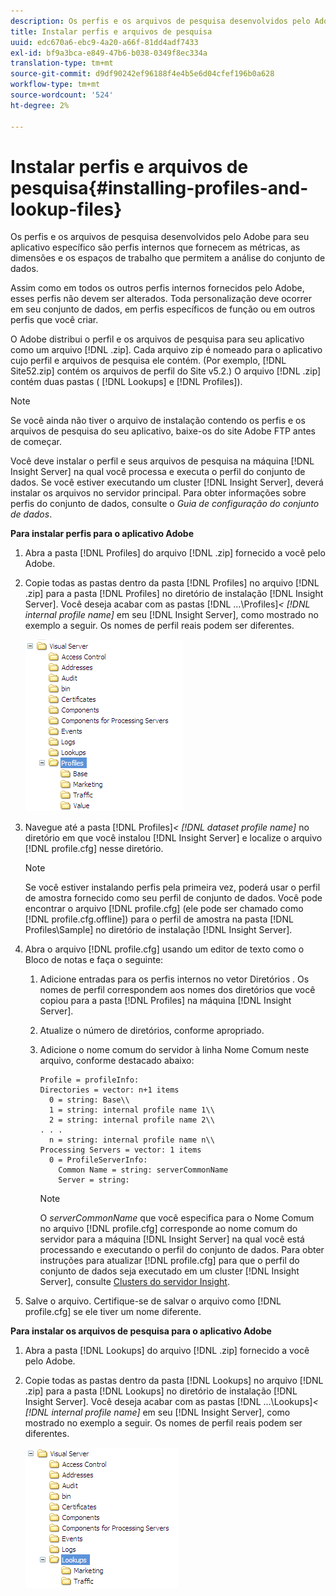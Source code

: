 ```yaml
---
description: Os perfis e os arquivos de pesquisa desenvolvidos pelo Adobe para seu aplicativo específico são perfis internos que fornecem as métricas, as dimensões e os espaços de trabalho que permitem a análise do conjunto de dados.
title: Instalar perfis e arquivos de pesquisa
uuid: edc670a6-ebc9-4a20-a66f-81dd4adf7433
exl-id: bf9a3bca-e849-47b6-b038-0349f8ec334a
translation-type: tm+mt
source-git-commit: d9df90242ef96188f4e4b5e6d04cfef196b0a628
workflow-type: tm+mt
source-wordcount: '524'
ht-degree: 2%

---
```


# Instalar perfis e arquivos de pesquisa{#installing-profiles-and-lookup-files}

Os perfis e os arquivos de pesquisa desenvolvidos pelo Adobe para seu aplicativo específico são perfis internos que fornecem as métricas, as dimensões e os espaços de trabalho que permitem a análise do conjunto de dados.

Assim como em todos os outros perfis internos fornecidos pelo Adobe, esses perfis não devem ser alterados. Toda personalização deve ocorrer em seu conjunto de dados, em perfis específicos de função ou em outros perfis que você criar.

O Adobe distribui o perfil e os arquivos de pesquisa para seu aplicativo como um arquivo [!DNL .zip]. Cada arquivo zip é nomeado para o aplicativo cujo perfil e arquivos de pesquisa ele contém. (Por exemplo, [!DNL Site52.zip] contém os arquivos de perfil do Site v5.2.) O arquivo [!DNL .zip] contém duas pastas ( [!DNL Lookups] e [!DNL Profiles]).

>[!NOTE]
>
>Se você ainda não tiver o arquivo de instalação contendo os perfis e os arquivos de pesquisa do seu aplicativo, baixe-os do site Adobe FTP antes de começar.

Você deve instalar o perfil e seus arquivos de pesquisa na máquina [!DNL Insight Server] na qual você processa e executa o perfil do conjunto de dados. Se você estiver executando um cluster [!DNL Insight Server], deverá instalar os arquivos no servidor principal. Para obter informações sobre perfis do conjunto de dados, consulte o *Guia de configuração do conjunto de dados*.

**Para instalar perfis para o aplicativo Adobe**

1. Abra a pasta [!DNL Profiles] do arquivo [!DNL .zip] fornecido a você pelo Adobe.

1. Copie todas as pastas dentro da pasta [!DNL Profiles] no arquivo [!DNL .zip] para a pasta [!DNL Profiles] no diretório de instalação [!DNL Insight Server]. Você deseja acabar com as pastas  [!DNL ...\Profiles\]*&lt; [!DNL internal profile name]* em seu [!DNL Insight Server], como mostrado no exemplo a seguir. Os nomes de perfil reais podem ser diferentes.

   ![](assets/win_installprofiles.png)

1. Navegue até a pasta  [!DNL Profiles\]*&lt; [!DNL dataset profile name]* no diretório em que você instalou [!DNL Insight Server] e localize o arquivo [!DNL profile.cfg] nesse diretório.

   >[!NOTE]
   >
   >Se você estiver instalando perfis pela primeira vez, poderá usar o perfil de amostra fornecido como seu perfil de conjunto de dados. Você pode encontrar o arquivo [!DNL profile.cfg] (ele pode ser chamado como [!DNL profile.cfg.offline]) para o perfil de amostra na pasta [!DNL Profiles\Sample] no diretório de instalação [!DNL Insight Server].

1. Abra o arquivo [!DNL profile.cfg] usando um editor de texto como o Bloco de notas e faça o seguinte:

   1. Adicione entradas para os perfis internos no vetor Diretórios . Os nomes de perfil correspondem aos nomes dos diretórios que você copiou para a pasta [!DNL Profiles] na máquina [!DNL Insight Server].

   1. Atualize o número de diretórios, conforme apropriado.
   1. Adicione o nome comum do servidor à linha Nome Comum neste arquivo, conforme destacado abaixo:

      ```
      Profile = profileInfo: 
      Directories = vector: n+1 items
        0 = string: Base\\
        1 = string: internal profile name 1\\
        2 = string: internal profile name 2\\
      . . .
        n = string: internal profile name n\\
      Processing Servers = vector: 1 items
        0 = ProfileServerInfo: 
          Common Name = string: serverCommonName
          Server = string: 
      ```

      >[!NOTE]
      >
      >O *serverCommonName* que você especifica para o Nome Comum no arquivo [!DNL profile.cfg] corresponde ao nome comum do servidor para a máquina [!DNL Insight Server] na qual você está processando e executando o perfil do conjunto de dados. Para obter instruções para atualizar [!DNL profile.cfg] para que o perfil do conjunto de dados seja executado em um cluster [!DNL Insight Server], consulte [Clusters do servidor Insight](../../../../home/c-inst-svr/c-install-ins-svr/c-ins-svr-clstrs/c-abt-ins-svr-clsters.md).

1. Salve o arquivo. Certifique-se de salvar o arquivo como [!DNL profile.cfg] se ele tiver um nome diferente.

**Para instalar os arquivos de pesquisa para o aplicativo Adobe**

1. Abra a pasta [!DNL Lookups] do arquivo [!DNL .zip] fornecido a você pelo Adobe.

1. Copie todas as pastas dentro da pasta [!DNL Lookups] no arquivo [!DNL .zip] para a pasta [!DNL Lookups] no diretório de instalação [!DNL Insight Server]. Você deseja acabar com as pastas  [!DNL ...\Lookups\]*&lt; [!DNL internal profile name]* em seu [!DNL Insight Server], como mostrado no exemplo a seguir. Os nomes de perfil reais podem ser diferentes.

   ![](assets/win_installLookups.png)
